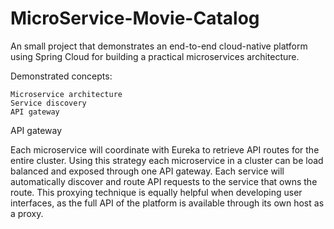 # MicroService-Movie-Catalog

An small project that demonstrates an end-to-end cloud-native platform using Spring Cloud for building a practical microservices architecture.

Demonstrated concepts:

    Microservice architecture
    Service discovery
    API gateway
    
API gateway

Each microservice will coordinate with Eureka to retrieve API routes for the entire cluster. Using this strategy each microservice in a cluster can be load balanced and exposed through one API gateway. Each service will automatically discover and route API requests to the service that owns the route. This proxying technique is equally helpful when developing user interfaces, as the full API of the platform is available through its own host as a proxy.
